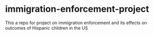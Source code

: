 # immigration-enforcement-project
This a repo for project on immigration enforcement and its effects on outcomes of Hispanic children in the US
